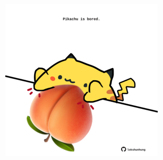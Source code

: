 <!-- built at 10/07/2025, 08:00:28 UTC -->
<p align="center">
  <img width="500" height="500" src="./ReadmeImage.svg">
</p>
